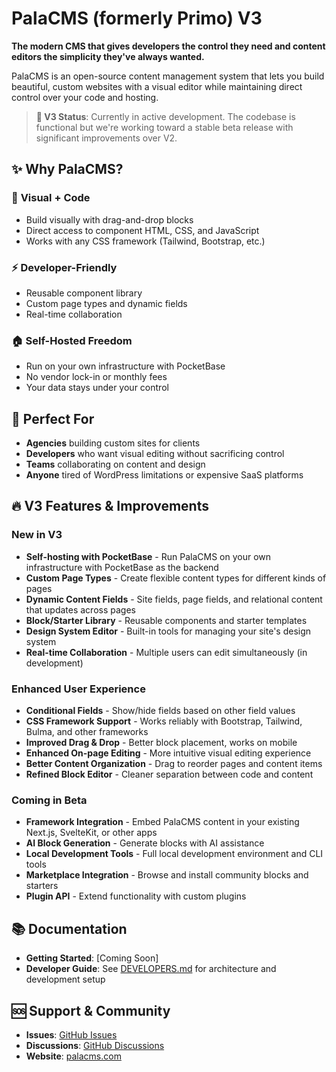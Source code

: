 # PalaCMS (formerly Primo) V3

**The modern CMS that gives developers the control they need and content editors the simplicity they've always wanted.**

PalaCMS is an open-source content management system that lets you build beautiful, custom websites with a visual editor while maintaining direct control over your code and hosting.

> **🚧 V3 Status**: Currently in active development. The codebase is functional but we're working toward a stable beta release with significant improvements over V2.

## ✨ Why PalaCMS?

### 🎨 **Visual + Code**

- Build visually with drag-and-drop blocks
- Direct access to component HTML, CSS, and JavaScript
- Works with any CSS framework (Tailwind, Bootstrap, etc.)

### ⚡ **Developer-Friendly**

- Reusable component library
- Custom page types and dynamic fields
- Real-time collaboration

### 🏠 **Self-Hosted Freedom**

- Run on your own infrastructure with PocketBase
- No vendor lock-in or monthly fees
- Your data stays under your control

## 🎯 Perfect For

- **Agencies** building custom sites for clients
- **Developers** who want visual editing without sacrificing control
- **Teams** collaborating on content and design
- **Anyone** tired of WordPress limitations or expensive SaaS platforms

## 🔥 V3 Features & Improvements

### New in V3

- **Self-hosting with PocketBase** - Run PalaCMS on your own infrastructure with PocketBase as the backend
- **Custom Page Types** - Create flexible content types for different kinds of pages
- **Dynamic Content Fields** - Site fields, page fields, and relational content that updates across pages
- **Block/Starter Library** - Reusable components and starter templates
- **Design System Editor** - Built-in tools for managing your site's design system
- **Real-time Collaboration** - Multiple users can edit simultaneously (in development)

### Enhanced User Experience

- **Conditional Fields** - Show/hide fields based on other field values
- **CSS Framework Support** - Works reliably with Bootstrap, Tailwind, Bulma, and other frameworks
- **Improved Drag & Drop** - Better block placement, works on mobile
- **Enhanced On-page Editing** - More intuitive visual editing experience
- **Better Content Organization** - Drag to reorder pages and content items
- **Refined Block Editor** - Cleaner separation between code and content

### Coming in Beta

- **Framework Integration** - Embed PalaCMS content in your existing Next.js, SvelteKit, or other apps
- **AI Block Generation** - Generate blocks with AI assistance
- **Local Development Tools** - Full local development environment and CLI tools
- **Marketplace Integration** - Browse and install community blocks and starters
- **Plugin API** - Extend functionality with custom plugins

## 📚 Documentation

- **Getting Started**: [Coming Soon]
- **Developer Guide**: See [DEVELOPERS.md](DEVELOPERS.md) for architecture and development setup

## 🆘 Support & Community

- **Issues**: [GitHub Issues](https://github.com/palacms/palacms/issues)
- **Discussions**: [GitHub Discussions](https://github.com/palacms/palacms/discussions)
- **Website**: [palacms.com](https://palacms.com)
